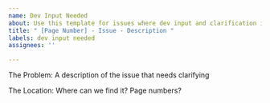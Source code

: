 ```yaml
---
name: Dev Input Needed
about: Use this template for issues where dev input and clarification is needed.
title: " [Page Number] - Issue - Description "
labels: dev input needed
assignees: ''

---
```


The Problem:
A description of the issue that needs clarifying


The Location:
Where can we find it? Page numbers?
